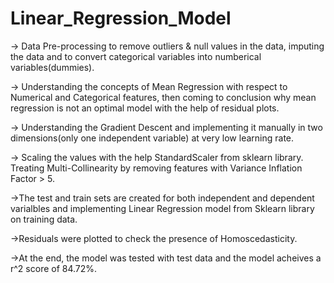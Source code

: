 # Linear_Regression_Model

-> Data Pre-processing to remove outliers & null values in the data, imputing the data and to convert categorical variables into numberical variables(dummies).

-> Understanding the concepts of Mean Regression with respect to Numerical and Categorical features, then coming to conclusion why mean regression is not an optimal model with the help of residual plots.

-> Understanding the Gradient Descent and implementing it manually in two dimensions(only one independent variable) at very low learning rate.

-> Scaling the values with the help StandardScaler from sklearn library. Treating Multi-Collinearity by removing features with Variance Inflation Factor > 5.

->The test and train sets are created for both independent and dependent varialbles and implementing Linear Regression model from Sklearn library on training data.

->Residuals were plotted to check the presence of Homoscedasticity.

->At the end, the model was tested with test data and the model acheives a r^2 score of 84.72%.

